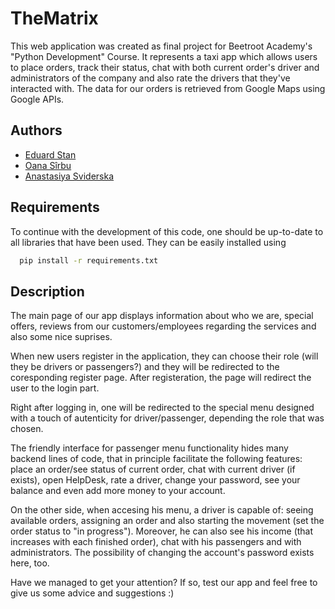 # TheMatrix

This web application was created as final project for Beetroot Academy's "Python Development" Course. It represents a taxi app which allows users to place orders, track their status, chat with both current order's driver and administrators of the company and also rate the drivers that they've interacted with. The data for our orders is retrieved from Google Maps using Google APIs.


## Authors

 - [Eduard Stan](https://github.com/EdyStan)
 - [Oana Sîrbu](https://github.com/Oana4)
 - [Anastasiya Sviderska](https://github.com/anastasiyasviderska)


## Requirements

To continue with the development of this code, one should be up-to-date to all libraries that have been used. They can be easily installed using 

```bash
  pip install -r requirements.txt
```
    
## Description

The main page of our app displays information about who we are, special offers, reviews from our customers/employees regarding the services and also some nice suprises.

When new users register in the application, they can choose their role (will they be drivers or passengers?) and they will be redirected to the coresponding register page. After registeration, the page will redirect the user to the login part. 

Right after logging in, one will be redirected to the special menu designed with a touch of autenticity for driver/passenger, depending the role that was chosen. 

The friendly interface for passenger menu functionality hides many backend lines of code, that in principle facilitate the following features: place an order/see status of current order, chat with current driver (if exists), open HelpDesk, rate a driver, change your password, see your balance and even add more money to your account. 

On the other side, when accesing his menu, a driver is capable of: seeing available orders, assigning an order and also starting the movement (set the order status to "in progress"). Moreover, he can also see his income (that increases with each finished order), chat with his passengers and with administrators. The possibility of changing the account's password exists here, too.

Have we managed to get your attention? If so, test our app and feel free to give us some advice and suggestions :)
